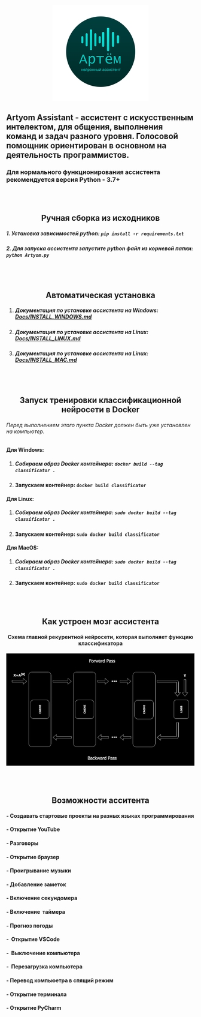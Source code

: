 <p align="center" width="100%"><img src="/Logo/png/RoundLogo256.png"></p>

## Artyom Assistant - ассистент с искусственным интелектом, для общения, выполнения команд и задач разного уровня. Голосовой помощник ориентирован в основном на деятельность программистов.

### Для нормального функционирования ассистента рекомендуется версия Python - 3.7+
  <br></br>
## <center>**Ручная сборка из исходников**</center>

##### 1. Установка зависимостей python: `pip install -r requirements.txt`

##### 2. Для запуска ассистента запустите python файл из корневой папки: `python Artyom.py`
  <br></br>
## <center>**Автоматическая установка**</center>

1. ##### Документация по установке ассистента на Windows: [Docs/INSTALL_WINDOWS.md](/Docs/INSTALL_WINDOWS.md)

2. ##### Документация по установке ассистента на Linux: [Docs/INSTALL_LINUX.md](/Docs/INSTALL_LINUX.md)

3. ##### Документация по установке ассистента на Linux: [Docs/INSTALL_MAC.md](/Docs/INSTALL_MAC.md)
  <br></br>
## <center>**Запуск тренировки классификационной нейросети в Docker**</center>
###### Перед выполнением этого пункта Docker должен быть уже установлен на компьютер.
#### Для Windows:
1. ##### Собираем образ Docker контейнера: `docker build --tag classificator .`
2. #### Запускаем контейнер: `docker build classificator`
#### Для Linux:
1. ##### Собираем образ Docker контейнера: `sudo docker build --tag classificator .`
2. #### Запускаем контейнер: `sudo docker build classificator`
#### Для MacOS:
1. ##### Собираем образ Docker контейнера: `sudo docker build --tag classificator .`
2. #### Запускаем контейнер: `sudo docker build classificator`
<br></br>
## <center>Как устроен мозг ассистента</center>

#### <center>Схема главной рекурентной нейросети, которая выполняет функцию классификатора</center>

<p align="center" width="100%"><img src="/.github/1_7O3HgFUz_7yeHerUxk0h7A.gif"></p>

<br></br>
## <center>Возможности асситента</center>

#### - Создавать стартовые проекты на разных языках программирования

#### - Открытие YouTube

#### - Разговоры

#### - Открытие браузер

#### - Проигрывание музыки

#### - Добавление заметок

#### - Включение секундомера

#### - Включение  таймера

#### - Прогноз погоды

#### -  Открытие VSCode

#### -  Выключение компьютера

#### -  Перезагрузка компьютера

#### - Перевод компьюетра в спящий режим

#### - Открытие терминала

#### - Открытие PyCharm